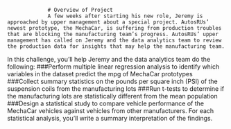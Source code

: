                  # Overview of Project
                 A few weeks after starting his new role, Jeremy is approached by upper management about a special project. AutosRUs’ newest prototype, the MechaCar, is suffering from production troubles that are blocking the manufacturing team’s progress. AutosRUs’ upper management has called on Jeremy and the data analytics team to review the production data for insights that may help the manufacturing team.

In this challenge, you’ll help Jeremy and the data analytics team do the following:
    ###Perform multiple linear regression analysis to identify which variables in the dataset predict the mpg of MechaCar prototypes
    ###Collect summary statistics on the pounds per square inch (PSI) of the suspension coils from the manufacturing lots
    ###Run t-tests to determine if the manufacturing lots are statistically different from the mean population
    ###Design a statistical study to compare vehicle performance of the MechaCar vehicles against vehicles from other manufacturers. For each statistical analysis, you’ll write a summary interpretation of the findings.
    
    
